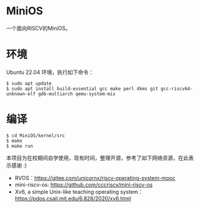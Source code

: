 # MiniOS
一个面向RISCV的MiniOS。
# 环境
Ubuntu 22.04 环境，执行如下命令：
```
$ sudo apt update
$ sudo apt install build-essential gcc make perl dkms git gcc-riscv64-unknown-elf gdb-multiarch qemu-system-mis
```
# 编译
```
$ cd MiniOS/kernel/src
$ make
$ make run
```

本项目为在校期间自学使用，现有时间，整理开源，参考了如下网络资源，在此表示感谢 :)
- RVOS：<https://gitee.com/unicornx/riscv-operating-system-mooc>
- mini-riscv-os: <https://github.com/cccriscv/mini-riscv-os>
- Xv6, a simple Unix-like teaching operating system：<https://pdos.csail.mit.edu/6.828/2020/xv6.html>

